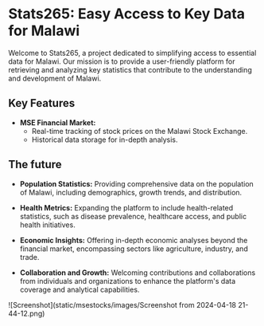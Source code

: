 # Stats265: Easy Access to Key Data for Malawi

Welcome to Stats265, a project dedicated to simplifying access to essential data for Malawi. Our mission is to provide a user-friendly platform for retrieving and analyzing key statistics that contribute to the understanding and development of Malawi.

## Key Features

- **MSE Financial Market:**
  - Real-time tracking of stock prices on the Malawi Stock Exchange.
  - Historical data storage for in-depth analysis.
## The future
- **Population Statistics:** Providing comprehensive data on the population of Malawi, including demographics, growth trends, and distribution.

- **Health Metrics:** Expanding the platform to include health-related statistics, such as disease prevalence, healthcare access, and public health initiatives.

- **Economic Insights:** Offering in-depth economic analyses beyond the financial market, encompassing sectors like agriculture, industry, and trade.

- **Collaboration and Growth:** Welcoming contributions and collaborations from individuals and organizations to enhance the platform's data coverage and analytical capabilities.


![Screenshot](static/msestocks/images/Screenshot from 2024-04-18 21-44-12.png)